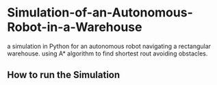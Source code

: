 # Simulation-of-an-Autonomous-Robot-in-a-Warehouse
a simulation in Python for an autonomous robot navigating a rectangular warehouse. using A* algorithm to find shortest rout avoiding  obstacles.

## How to run the Simulation
